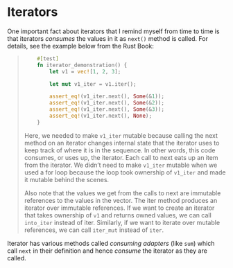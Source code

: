 # Iterators

One important fact about iterators that I remind myself from time to time is that iterators _consumes_ the values in it as `next()` method is called. For details, see the example below from the Rust Book:

> ```rust
>     #[test]
>     fn iterator_demonstration() {
>         let v1 = vec![1, 2, 3];
>
>         let mut v1_iter = v1.iter();
>
>         assert_eq!(v1_iter.next(), Some(&1));
>         assert_eq!(v1_iter.next(), Some(&2));
>         assert_eq!(v1_iter.next(), Some(&3));
>         assert_eq!(v1_iter.next(), None);
>     }
> ```
>
> Here, we needed to make `v1_iter` mutable because calling the next method on an iterator changes internal state that the iterator uses to keep track of where it is in the sequence. In other words, this code consumes, or uses up, the iterator. Each call to next eats up an item from the iterator. We didn’t need to make `v1_iter` mutable when we used a for loop because the loop took ownership of `v1_iter` and made it mutable behind the scenes.
>
> Also note that the values we get from the calls to next are immutable references to the values in the vector. The iter method produces an iterator over immutable references. If we want to create an iterator that takes ownership of `v1` and returns owned values, we can call `into_iter` instead of iter. Similarly, if we want to iterate over mutable references, we can call `iter_mut` instead of `iter`.

Iterator has various methods called _consuming adapters_ (like `sum`) which call `next` in their definition and hence _consume_ the iterator as they are called.
